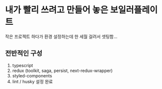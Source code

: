# 내가 빨리 쓰려고 만들어 놓은 보일러플레이트

작은 프로젝트 하다가 환경 설정하는데 한 세월 걸려서 셋팅함...

## 전반적인 구성

1. typescript
2. redux (toolkit, saga, persist, next-redux-wrapper)
3. styled-components
4. lint / husky 설정 완료
